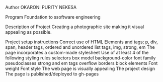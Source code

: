 Author
OKARONI PURITY NEKESA

Program
Foundation to ssoftware engineering

Description of Project
Creating a photographic site making it visual appealing as possible.

Project setup instructions
Correct use of HTML Elements and tags;
p, div, span, header tags, ordered and unordered list tags, img, strong, em
The page incorporates a custom-made stylesheet
Use of at least 4 of the following styling rules
selectors
box model
background-color
font family
pseudoclasses
strong and em tags
overflow
borders
block elements
Font weight
Font style
The web page is visually appealing
The project design
The page is published/deployed to gh-pages
